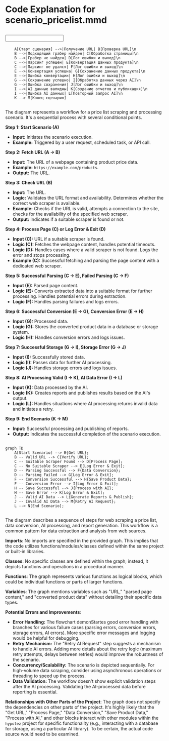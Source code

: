 # Code Explanation for scenario_pricelist.mmd

## <input code>

```graph TD
    A[Старт сценария] -->|Получение URL| B[Проверка URL]\n
    B -->|Подходящий грабер найден| C[Обработка страницы]\n
    B -->|Грабер не найден| D[Лог ошибки и выход]\n
    C -->|Парсинг успешен| E[Конвертация данных продукта]\n
    C -->|Парсинг не удался| F[Лог ошибки и выход]\n
    E -->|Конвертация успешна| G[Сохранение данных продукта]\n
    E -->|Ошибка конвертации| H[Лог ошибки и выход]\n
    G -->|Сохранение успешно| I[Обработка данных через AI]\n
    G -->|Ошибка сохранения| J[Лог ошибки и выход]\n
    I -->|AI данные валидны| K[Создание отчетов и публикация]\n
    I -->|Ошибка AI данных| L[Повторный запрос AI]\n
    K --> M[Конец сценария]
```

## <algorithm>

The diagram represents a workflow for a price list scraping and processing scenario.  It's a sequential process with several conditional points.

**Step 1: Start Scenario (A)**

* **Input:** Initiates the scenario execution.
* **Example:** Triggered by a user request, scheduled task, or API call.

**Step 2: Fetch URL (A -> B)**

* **Input:**  The URL of a webpage containing product price data.
* **Example:** `https://example.com/products`.
* **Output:** The URL.

**Step 3: Check URL (B)**

* **Input:** The URL.
* **Logic:** Validates the URL format and availability.  Determines whether the correct web scraper is available.
* **Example:**  Checks if the URL is valid, attempts a connection to the site, checks for the availability of the specified web scraper.
* **Output:** Indicates if a suitable scraper is found or not.

**Step 4: Process Page (C) or Log Error & Exit (D)**

* **Input (C):** URL if a suitable scraper is found.
* **Logic (C):**  Fetches the webpage content, handles potential timeouts.
* **Logic (D):** Handles cases where a valid scraper is not found. Logs the error and stops processing.
* **Example (C):** Successful fetching and parsing the page content with a dedicated web scraper.

**Step 5: Successful Parsing (C -> E), Failed Parsing (C -> F)**

* **Input (E):** Parsed page content.
* **Logic (E):**  Converts extracted data into a suitable format for further processing. Handles potential errors during extraction.
* **Logic (F):** Handles parsing failures and logs errors.

**Step 6: Successful Conversion (E -> G), Conversion Error (E -> H)**

* **Input (G):** Processed data.
* **Logic (G):** Stores the converted product data in a database or storage system.
* **Logic (H):** Handles conversion errors and logs issues.


**Step 7: Successful Storage (G -> I), Storage Error (G -> J)**

* **Input (I):** Successfully stored data.
* **Logic (I):** Passes data for further AI processing.
* **Logic (J):** Handles storage errors and logs issues.

**Step 8: AI Processing Valid (I -> K), AI Data Error (I -> L)**

* **Input (K):**  Data processed by the AI.
* **Logic (K):**  Creates reports and publishes results based on the AI's output.
* **Logic (L):** Handles situations where AI processing returns invalid data and initiates a retry.


**Step 9: End Scenario (K -> M)**

* **Input:**  Successful processing and publishing of reports.
* **Output:**  Indicates the successful completion of the scenario execution.


## <mermaid>

```mermaid
graph TD
    A[Start Scenario] --> B{Get URL};
    B -- Valid URL --> C{Verify URL};
    C -- Suitable Scraper Found --> D[Process Page];
    C -- No Suitable Scraper --> E[Log Error & Exit];
    D -- Parsing Successful --> F{Data Conversion};
    D -- Parsing Failed --> G[Log Error & Exit];
    F -- Conversion Successful --> H{Save Product Data};
    F -- Conversion Error --> I[Log Error & Exit];
    H -- Save Successful --> J{Process with AI};
    H -- Save Error --> K[Log Error & Exit];
    J -- Valid AI Data --> L{Generate Reports & Publish};
    J -- Invalid AI Data --> M{Retry AI Request};
    L --> N[End Scenario];
```


## <explanation>

The diagram describes a sequence of steps for web scraping a price list, data conversion, AI processing, and report generation. This workflow is a common pattern for data extraction and analysis from web sources.


**Imports**:
No imports are specified in the provided graph.  This implies that the code utilizes functions/modules/classes defined within the same project or built-in libraries.

**Classes**:
No specific classes are defined within the graph; instead, it depicts functions and operations in a procedural manner.

**Functions**:
The graph represents various functions as logical blocks, which could be individual functions or parts of larger functions.


**Variables**:
The graph mentions variables such as "URL," "parsed page content," and "converted product data" without detailing their specific data types.


**Potential Errors and Improvements**:
- **Error Handling:** The flowchart demonStartes good error handling with branches for various failure cases (parsing errors, conversion errors, storage errors, AI errors). More specific error messages and logging would be helpful for debugging.
- **Retry Mechanism:** The "Retry AI Request" step suggests a mechanism to handle AI errors.  Adding more details about the retry logic (maximum retry attempts, delays between retries) would improve the robustness of the scenario.
- **Concurrency/Scalability:** The scenario is depicted sequentially. For high-volume data scraping, consider using asynchronous operations or threading to speed up the process.
- **Data Validation:**  The workflow doesn't show explicit validation steps after the AI processing. Validating the AI-processed data before reporting is essential.

**Relationships with Other Parts of the Project**:
The graph does not specify the dependencies on other parts of the project.  It's highly likely that the "Get URL," "Process Page," "Data Conversion," "Save Product Data," "Process with AI," and other blocks interact with other modules within the `hypotez` project for specific functionality (e.g., interacting with a database for storage, using a particular AI library).  To be certain, the actual code source would need to be examined.